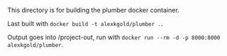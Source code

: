 This directory is for building the plumber docker container.

Last built with `docker build -t alexkgold/plumber .`.

Output goes into /project-out, run with `docker run --rm -d -p 8000:8000 alexkgold/plumber`.
